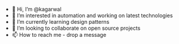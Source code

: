 - 👋 Hi, I’m @kagarwal
- 👀 I’m interested in automation and working on latest technologies 
- 🌱 I’m currently learning design patterns
- 💞️ I’m looking to collaborate on open source projects
- 📫 How to reach me - drop a message

<!---
kagarwal/kagarwal is a ✨ special ✨ repository because its `README.md` (this file) appears on your GitHub profile.
You can click the Preview link to take a look at your changes.
--->

